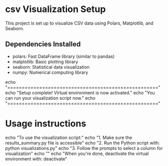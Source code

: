 # csv Visualization Setup

This project is set up to visualize CSV data using Polars, Matplotlib, and Seaborn.

## Dependencies Installed
- polars: Fast DataFrame library (similar to pandas)
- matplotlib: Basic plotting library
- seaborn: Statistical data visualization
- numpy: Numerical computing library


echo "===================================================="
echo "Setup complete! Virtual environment is now activated."
echo "You can run your visualization script now."
echo "===================================================="

# Usage instructions
echo "To use the visualization script:"
echo "1. Make sure the results_summary.py file is accessible"
echo "2. Run the Python script with: python visualizations.py"
echo "3. Follow the prompts to select a column for visualization"
echo ""
echo "When you're done, deactivate the virtual environment with: deactivate"

